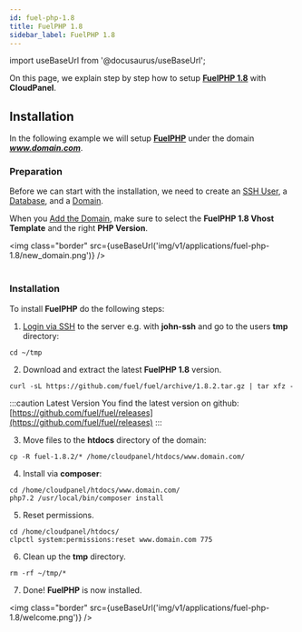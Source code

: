 ```yaml
---
id: fuel-php-1.8
title: FuelPHP 1.8
sidebar_label: FuelPHP 1.8
---
```


import useBaseUrl from '@docusaurus/useBaseUrl';

On this page, we explain step by step how to setup **[FuelPHP 1.8](https://fuelphp.com/)** with **CloudPanel**.

## Installation

In the following example we will setup **[FuelPHP](https://fuelphp.com/)** under the domain ***www.domain.com***.

### Preparation

Before we can start with the installation, we need to create an [SSH User](../frontend-area/users#adding-a-user), a [Database](../frontend-area/databases#adding-a-database), and a [Domain](../frontend-area/domains#adding-a-domain).

When you [Add the Domain](domains#adding-a-domain), make sure to select the **FuelPHP 1.8 Vhost Template** and the right **PHP Version**.

<img class="border" src={useBaseUrl('img/v1/applications/fuel-php-1.8/new_domain.png')} /> <br /><br />

### Installation

To install **FuelPHP** do the following steps:

1. [Login via SSH](users#ssh-login) to the server e.g. with **john-ssh** and go to the users **tmp** directory:

```
cd ~/tmp
```

2. Download and extract the latest **FuelPHP 1.8** version.

```
curl -sL https://github.com/fuel/fuel/archive/1.8.2.tar.gz | tar xfz -
```

:::caution Latest Version
You find the latest version on github: [https://github.com/fuel/fuel/releases](https://github.com/fuel/fuel/releases)
:::

3. Move files to the **htdocs** directory of the domain:

```
cp -R fuel-1.8.2/* /home/cloudpanel/htdocs/www.domain.com/
```

4. Install via **composer**:

```
cd /home/cloudpanel/htdocs/www.domain.com/
php7.2 /usr/local/bin/composer install
```

5. Reset permissions.

```
cd /home/cloudpanel/htdocs/
clpctl system:permissions:reset www.domain.com 775
```

6. Clean up the **tmp** directory.

```
rm -rf ~/tmp/*
```

7. Done! **FuelPHP** is now installed.

<img class="border" src={useBaseUrl('img/v1/applications/fuel-php-1.8/welcome.png')} />



